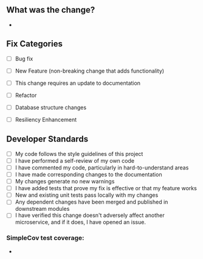 ## What was the change?
-


## Fix Categories
- [ ] Bug fix
- [ ] New Feature (non-breaking change that adds functionality)
- [ ] This change requires an update to documentation
- [ ] Refactor
- [ ] Database structure changes
- [ ] Resiliency Enhancement


## Developer Standards
- [ ] My code follows the style guidelines of this project
- [ ] I have performed a self-review of my own code
- [ ] I have commented my code, particularly in hard-to-understand areas
- [ ] I have made corresponding changes to the documentation
- [ ] My changes generate no new warnings
- [ ] I have added tests that prove my fix is effective or that my feature works
- [ ] New and existing unit tests pass locally with my changes
- [ ] Any dependent changes have been merged and published in downstream modules
- [ ] I have verified this change doesn't adversely affect another microservice, and if it does, I have opened an issue.

### SimpleCov test coverage:
-
